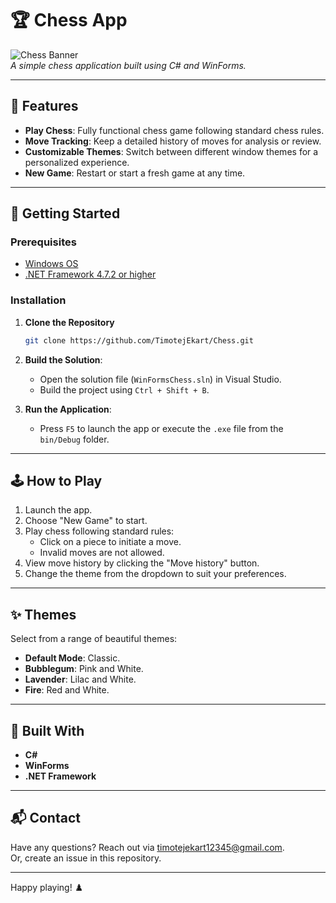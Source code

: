 
# 🏆 Chess App

![Chess Banner](https://user-images.githubusercontent.com/placeholder-banner.png)  
*A simple chess application built using C# and WinForms.*

---

## 🌟 Features

- **Play Chess**: Fully functional chess game following standard chess rules.
- **Move Tracking**: Keep a detailed history of moves for analysis or review.
- **Customizable Themes**: Switch between different window themes for a personalized experience.
- **New Game**: Restart or start a fresh game at any time.

---

## 🚀 Getting Started

### Prerequisites
- [Windows OS](https://www.microsoft.com/windows)
- [.NET Framework 4.7.2 or higher](https://dotnet.microsoft.com/download)

### Installation
1. **Clone the Repository**
   ```bash
   git clone https://github.com/TimotejEkart/Chess.git
   ```
2. **Build the Solution**:
   - Open the solution file (`WinFormsChess.sln`) in Visual Studio.
   - Build the project using `Ctrl + Shift + B`.

3. **Run the Application**:
   - Press `F5` to launch the app or execute the `.exe` file from the `bin/Debug` folder.

---

## 🕹️ How to Play
1. Launch the app.
2. Choose "New Game" to start.
3. Play chess following standard rules:
   - Click on a piece to initiate a move.
   - Invalid moves are not allowed.
4. View move history by clicking the "Move history" button.
5. Change the theme from the dropdown to suit your preferences.

---

## ✨ Themes
Select from a range of beautiful themes:
- **Default Mode**: Classic.
- **Bubblegum**: Pink and White.
- **Lavender**: Lilac and White.
- **Fire**: Red and White.

---

## 🔧 Built With
- **C#**
- **WinForms**
- **.NET Framework**

---

## 📬 Contact

Have any questions? Reach out via [timotejekart12345@gmail.com](mailto:timotejekart12345@gmail.com).  
Or, create an issue in this repository.

---

Happy playing! ♟️

